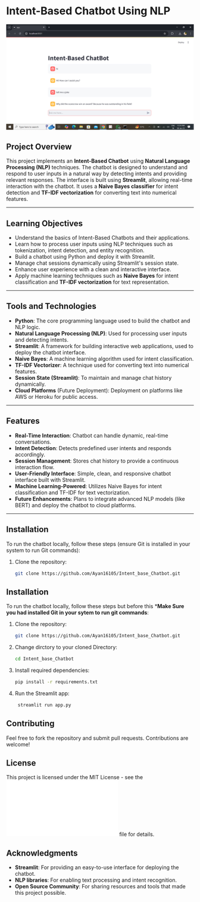 # Intent-Based Chatbot Using NLP

![Chatbot Image](Images/Chatbot.png)

## Project Overview

This project implements an **Intent-Based Chatbot** using **Natural Language Processing (NLP)** techniques. The chatbot is designed to understand and respond to user inputs in a natural way by detecting intents and providing relevant responses. The interface is built using **Streamlit**, allowing real-time interaction with the chatbot. It uses a **Naive Bayes classifier** for intent detection and **TF-IDF vectorization** for converting text into numerical features.

---

## Learning Objectives

- Understand the basics of Intent-Based Chatbots and their applications.
- Learn how to process user inputs using NLP techniques such as tokenization, intent detection, and entity recognition.
- Build a chatbot using Python and deploy it with Streamlit.
- Manage chat sessions dynamically using Streamlit's session state.
- Enhance user experience with a clean and interactive interface.
- Apply machine learning techniques such as **Naive Bayes** for intent classification and **TF-IDF vectorization** for text representation.

---

## Tools and Technologies

- **Python**: The core programming language used to build the chatbot and NLP logic.
- **Natural Language Processing (NLP)**: Used for processing user inputs and detecting intents.
- **Streamlit**: A framework for building interactive web applications, used to deploy the chatbot interface.
- **Naive Bayes**: A machine learning algorithm used for intent classification.
- **TF-IDF Vectorizer**: A technique used for converting text into numerical features.
- **Session State (Streamlit)**: To maintain and manage chat history dynamically.
- **Cloud Platforms** (Future Deployment): Deployment on platforms like AWS or Heroku for public access.

---

## Features

- **Real-Time Interaction**: Chatbot can handle dynamic, real-time conversations.
- **Intent Detection**: Detects predefined user intents and responds accordingly.
- **Session Management**: Stores chat history to provide a continuous interaction flow.
- **User-Friendly Interface**: Simple, clean, and responsive chatbot interface built with Streamlit.
- **Machine Learning-Powered**: Utilizes Naive Bayes for intent classification and TF-IDF for text vectorization.
- **Future Enhancements**: Plans to integrate advanced NLP models (like BERT) and deploy the chatbot to cloud platforms.

---

## Installation

To run the chatbot locally, follow these steps (ensure Git is installed in your system to run Git commands):

1. Clone the repository:
   ```bash
   git clone https://github.com/Ayan16105/Intent_base_Chatbot.git


## Installation

To run the chatbot locally, follow these steps but before this ***Make Sure you had installed Git in your sytem to run git commands**:

1. Clone the repository:
   ```bash
   git clone https://github.com/Ayan16105/Intent_base_Chatbot.git
2. Change dirctory to your cloned Directory:
   ```bash
   cd Intent_base_Chatbot
3. Install required dependencies:
   ```bash
   pip install -r requirements.txt
4. Run the Streamlit app:
   ```bash
    streamlit run app.py
## Contributing
Feel free to fork the repository and submit pull requests. Contributions are welcome!
## License
This project is licensed under the MIT License - see the ![LICENSE](LICENSE.txt) file for details.
## Acknowledgments
- **Streamlit**: For providing an easy-to-use interface for deploying the chatbot.
- **NLP libraries**: For enabling text processing and intent recognition.
- **Open Source Community**: For sharing resources and tools that made this project possible.


   
   
